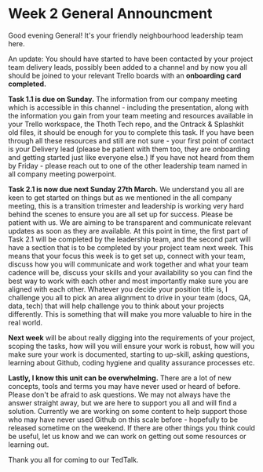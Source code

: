 # Week 2 General Announcment

Good evening General! It's your friendly neighbourhood leadership team here.

An update: You should have started to have been contacted by your project team delivery leads,
possibly been added to a channel and by now you all should be joined to your relevant Trello boards
with an **onboarding card completed.**

**Task 1.1 is due on Sunday.** The information from our company meeting which is accessible in this
channel - including the presentation, along with the information you gain from your team meeting and
resources available in your Trello workspace, the Thoth Tech repo, and the Ontrack & Splashkit old
files, it should be enough for you to complete this task. If you have been through all these
resources and still are not sure - your first point of contact is your Delivery lead (please be
patient with them too, they are onboarding and getting started just like everyone else.) If you have
not heard from them by Friday - please reach out to one of the other leadership team named in all
company meeting powerpoint.

**Task 2.1 is now due next Sunday 27th March.** We understand you all are keen to get started on
things but as we mentioned in the all company meeting, this is a transition trimester and leadership
is working very hard behind the scenes to ensure you are all set up for success. Please be patient
with us. We are aiming to be transparent and communicate relevant updates as soon as they are
available. At this point in time, the first part of Task 2.1 will be completed by the leadership
team, and the second part will have a section that is to be completed by your project team next
week. This means that your focus this week is to get set up, connect with your team, discuss how you
will communicate and work together and what your team cadence will be, discuss your skills and your
availability so you can find the best way to work with each other and most importantly make sure you
are aligned with each other. Whatever you decide your position title is, I challenge you all to pick
an area alignment to drive in your team (docs, QA, data, tech) that will help challenge you to think
about your projects differently. This is something that will make you more valuable to hire in the
real world.

**Next week** will be about really digging into the requirements of your project, scoping the tasks,
how will you will ensure your work is robust, how will you make sure your work is documented,
starting to up-skill, asking questions, learning about Github, coding hygiene and quality assurance
processes etc.

**Lastly, I know this unit can be overwhelming.** There are a lot of new concepts, tools and terms
you may have never used or heard of before. Please don't be afraid to ask questions. We may not
always have the answer straight away, but we are here to support you all and will find a solution.
Currently we are working on some content to help support those who may have never used Github on
this scale before - hopefully to be released sometime on the weekend. If there are other things you
think could be useful, let us know and we can work on getting out some resources or learning out.

Thank you all for coming to our TedTalk.
